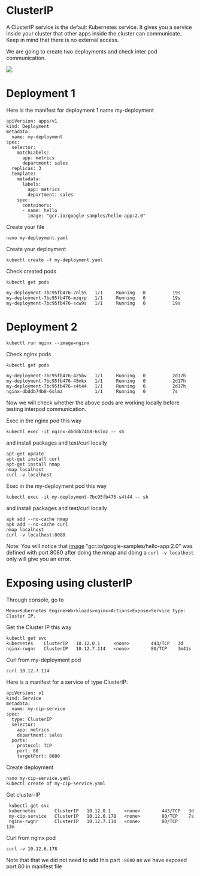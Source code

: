 # ClusterIP

A ClusterIP service is the default Kubernetes service. It gives you a service inside your cluster that other apps inside the cluster can communicate. Keep in mind that there is no external access.

We are going to create two deployments and check inter pod communication.

![](https://i.stack.imgur.com/1owA5.jpg)

# Deployment 1

Here is the manifest for deployment 1 name my-deployment

    apiVersion: apps/v1
    kind: Deployment
    metadata:
      name: my-deployment
    spec:
      selector:
        matchLabels:
          app: metrics
          department: sales
      replicas: 3
      template:
        metadata:
          labels:
            app: metrics
            department: sales
        spec:
          containers:
          - name: hello
            image: "gcr.io/google-samples/hello-app:2.0"

Create your file

`nano my-deployment.yaml`

Create your deployment 

`kubectl create -f my-deployment.yaml`

Check created pods

`kubectl get pods`

    my-deployment-7bc95fb476-2nl55   1/1     Running   0          19s
    my-deployment-7bc95fb476-mzqrp   1/1     Running   0          19s
    my-deployment-7bc95fb476-scw9s   1/1     Running   0          19s
    
# Deployment 2

`kubectl run nginx --image=nginx`

Check nginx pods

`kubectl get pods`

    my-deployment-7bc95fb476-425bv   1/1     Running   0          2d17h
    my-deployment-7bc95fb476-45mkx   1/1     Running   0          2d17h
    my-deployment-7bc95fb476-s4t44   1/1     Running   0          2d17h
    nginx-dbddb74b8-6slmz            1/1     Running   0          7s

Now we will check whether the above pods are working locally before testing interpod communication.

Exec in the nginx pod this way

    kubectl exec -it nginx-dbddb74b8-6slmz -- sh

and install packages and test/curl locally

    apt-get update
    apt-get install curl
    apt-get install nmap
    nmap localhost
    curl -v localhost
   
Exec in the my-deployment pod this way

    kubectl exec -it my-deployment-7bc95fb476-s4t44 -- sh

and install packages and test/curl locally

    apk add --no-cache nmap
    apk add --no-cache curl
    nmap localhost
    curl -v localhost:8080
    
Note: You will notice that [image](https://github.com/GoogleCloudPlatform/kubernetes-engine-samples/blob/master/hello-app/Dockerfile) "gcr.io/google-samples/hello-app:2.0" was defined with port 8080 after doing the nmap and doing a `curl -v localhost` only will give you an error.

# Exposing using clusterIP

Through console, go to 

    Menu>Kubernetes Engine>Workloads>nginx>Actions>Expose>Service type: Cluster IP.

Get the Cluster IP this way

    kubectl get svc
    kubernetes    ClusterIP   10.12.0.1     <none>        443/TCP   3d
    nginx-rwgnr   ClusterIP   10.12.7.114   <none>        80/TCP    3m41s
    
Curl from my-deployment pod

    curl 10.12.7.114

Here is a manifest for a service of type ClusterIP:

    apiVersion: v1
    kind: Service
    metadata:
      name: my-cip-service
    spec:
      type: ClusterIP
      selector:
        app: metrics
        department: sales
      ports:
      - protocol: TCP
        port: 80
        targetPort: 8080
     
 Create deployment
 
    nano my-cip-service.yaml
    kubectl create of my-cip-service.yaml
    
 Get cluster-IP
 
     kubectl get svc
     kubernetes       ClusterIP   10.12.0.1     <none>        443/TCP   3d
     my-cip-service   ClusterIP   10.12.6.178   <none>        80/TCP    7s
     nginx-rwgnr      ClusterIP   10.12.7.114   <none>        80/TCP    13m

Curl from nginx pod

    curl -v 10.12.6.178

Note that that we did not need to add this part `:8080` as we have exposed port 80 in manifest file






